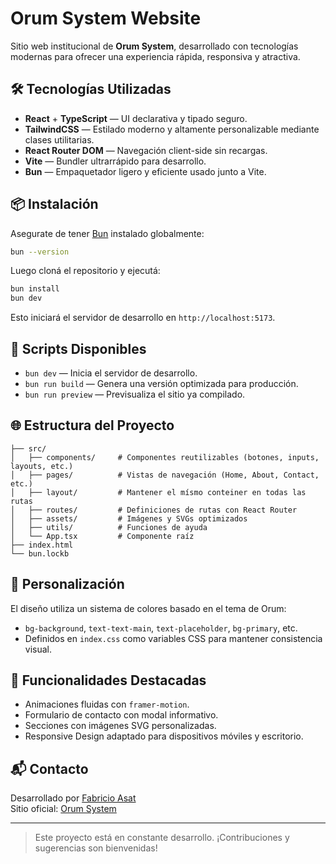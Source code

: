 # Orum System Website

Sitio web institucional de **Orum System**, desarrollado con tecnologías modernas para ofrecer una experiencia rápida, responsiva y atractiva.

## 🛠 Tecnologías Utilizadas

- **React** + **TypeScript** — UI declarativa y tipado seguro.
- **TailwindCSS** — Estilado moderno y altamente personalizable mediante clases utilitarias.
- **React Router DOM** — Navegación client-side sin recargas.
- **Vite** — Bundler ultrarrápido para desarrollo.
- **Bun** — Empaquetador ligero y eficiente usado junto a Vite.

## 📦 Instalación

Asegurate de tener [Bun](https://bun.sh/) instalado globalmente:

```bash
bun --version
```

Luego cloná el repositorio y ejecutá:

```bash
bun install
bun dev
```

Esto iniciará el servidor de desarrollo en `http://localhost:5173`.

## 🚀 Scripts Disponibles

- `bun dev` — Inicia el servidor de desarrollo.
- `bun run build` — Genera una versión optimizada para producción.
- `bun run preview` — Previsualiza el sitio ya compilado.

## 🌐 Estructura del Proyecto

```
├── src/
│   ├── components/     # Componentes reutilizables (botones, inputs, layouts, etc.)
│   ├── pages/          # Vistas de navegación (Home, About, Contact, etc.)
│   ├── layout/         # Mantener el mísmo conteiner en todas las rutas
│   ├── routes/         # Definiciones de rutas con React Router
│   ├── assets/         # Imágenes y SVGs optimizados
│   ├── utils/          # Funciones de ayuda
│   └── App.tsx         # Componente raíz
├── index.html
└── bun.lockb
```

## 🎨 Personalización

El diseño utiliza un sistema de colores basado en el tema de Orum:

- `bg-background`, `text-text-main`, `text-placeholder`, `bg-primary`, etc.
- Definidos en `index.css` como variables CSS para mantener consistencia visual.

## 🧩 Funcionalidades Destacadas

- Animaciones fluidas con `framer-motion`.
- Formulario de contacto con modal informativo.
- Secciones con imágenes SVG personalizadas.
- Responsive Design adaptado para dispositivos móviles y escritorio.

## 📬 Contacto

Desarrollado por [Fabricio Asat](mailto:fabricioasat00@gmail.com)  
Sitio oficial: [Orum System](https://www.orum-system.com)

---

> Este proyecto está en constante desarrollo. ¡Contribuciones y sugerencias son bienvenidas!
